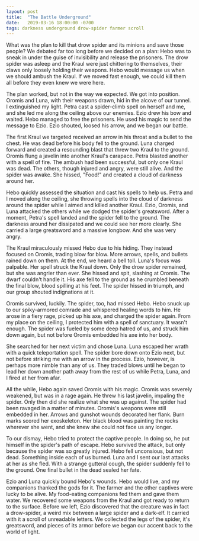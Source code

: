 ```yaml
---
layout: post
title:  "The Battle Underground"
date:   2019-03-16 18:00:00 -0700
tags: darkness underground drow-spider farmer scroll
---
```


What was the plan to kill that drow spider and its minions and save those people? We debated far too long before we decided on a plan: Hebo was to sneak in under the guise of invisibility and release the prisoners. The drow spider was asleep and the Kraul were just chittering to themselves, their claws only loosely holding their weapons. Hebo would message us when we should ambush the Kraul. If we moved fast enough, we could kill them all before they even knew we were here. 

The plan worked, but not in the way we expected. We got into position. Oromis and Luna, with their weapons drawn, hid in the alcove of our tunnel. I extinguished my light. Petra cast a spider-climb spell on herself and me, and she led me along the ceiling above our enemies. Ezio drew his bow and waited. Hebo managed to free the prisoners. He used his magic to send the message to Ezio. Ezio shouted, loosed his arrow, and we began our battle.

The first Kraul we targeted received an arrow in his throat and a bullet to the chest. He was dead before his body fell to the ground. Luna charged forward and created a resounding blast that threw two Kraul to the ground. Oromis flung a javelin into another Kraul's carapace. Petra blasted another with a spell of fire. The ambush had been successful, but only one Kraul was dead. The others, though injured and angry, were still alive. And the spider was awake. She hissed, "Food!" and created a cloud of darkness around her.

Hebo quickly assessed the situation and cast his spells to help us. Petra and I moved along the ceiling, she throwing spells into the cloud of darkness around the spider while I aimed and killed another Kraul. Ezio, Oromis, and Luna attacked the others while we dodged the spider's greatsword. After a moment, Petra's spell landed and the spider fell to the ground. The darkness around her dissipated and we could see her more clearly. She carried a large greatsword and a massive longbow. And she was very angry.
 
The Kraul miraculously missed Hebo due to his hiding. They instead focused on Oromis, trading blow for blow. More arrows, spells, and bullets rained down on them. At the end, we heard a bell toll. Luna's focus was palpable. Her spell struck the Kraul down. Only the drow spider remained, but she was angrier than ever. She hissed and spit, slashing at Oromis. The dwarf couldn't handle it. His axe fell to the ground as he crumbled beneath the final blow, blood spilling at his feet. The spider hissed in triumph, and our group shouted indignations at it.

Oromis survived, luckily. The spider, too, had missed Hebo. Hebo snuck up to our spiky-armored comrade and whispered healing words to him. He arose in a fiery rage, picked up his axe, and charged the spider again. From my place on the ceiling, I protected him with a spell of sanctuary. It wasn't enough. The spider was fueled by some deep hatred of us, and struck him down again, but not before Oromis embedded his axe into her body. 

She searched for her next victim and chose Luna. Luna escaped her wrath with a quick teleportation spell. The spider bore down onto Ezio next, but not before striking me with an arrow in the process. Ezio, however, is perhaps more nimble than any of us. They traded blows until he began to lead her down another path away from the rest of us while Petra, Luna, and I fired at her from afar.

All the while, Hebo again saved Oromis with his magic. Oromis was severely weakened, but was in a rage again. He threw his last javelin, impaling the spider. Only then did she realize what she was up against. The spider had been ravaged in a matter of minutes. Oromis's weapons were still embedded in her. Arrows and gunshot wounds decorated her flank. Burn marks scored her exoskeleton. Her black blood was painting the rocks wherever she went, and she knew she could not face us any longer.

To our dismay, Hebo tried to protect the captive people. In doing so, he put himself in the spider's path of escape. Hebo survived the attack, but only because the spider was so greatly injured. Hebo fell unconsious, but not dead. Something inside each of us burned. Luna and I sent our last attacks at her as she fled. With a strange gutteral cough, the spider suddenly fell to the ground. One final bullet in the dead sealed her fate.

Ezio and Luna quickly bound Hebo's wounds. Hebo would live, and my companions thanked the gods for it. The farmer and the other captives were lucky to be alive. My food-eating companions fed them and gave them water. We recovered some weapons from the Kraul and got ready to return to the surface. Before we left, Ezio discovered that the creature was in fact a drow-spider, a weird mix between a large spider and a dark-elf. It carried with it a scroll of unreadable letters. We collected the legs of the spider, it's greatsword, and pieces of its armor before we began our accent back to the world of light.